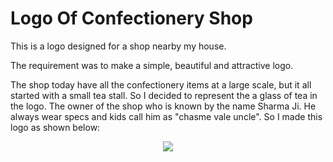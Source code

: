 # Logo Of Confectionery Shop

This is a logo designed for a shop nearby my house. 

The requirement was to make a simple, beautiful and attractive logo. 

The shop today have  all the confectionery items at a large scale, but it all started with a small tea stall. So I decided to represent the a glass of tea in the logo. The owner of the shop who is known by the name Sharma Ji. He always wear specs and kids call him as "chasme vale uncle". So I made this logo as shown below: 

<p text align="center"><img src="https://user-images.githubusercontent.com/54719422/96249070-3e6be180-0fca-11eb-88b9-b629e9bdfb17.jpg"></p>
